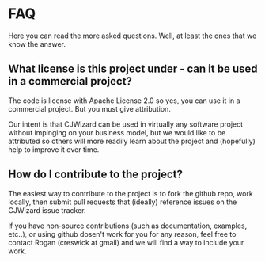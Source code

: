 # FAQ #

Here you can read the more asked questions. Well, at least the ones
that we know the answer.

## What license is this project under - can it be used in a commercial project? ##

The code is license with Apache License 2.0 so yes, you can use it in
a commercial project. But you must give attribution.

Our intent is that CJWizard can be used in virtually any software
project without impinging on your business model, but we would like to
be attributed so others will more readily learn about the project and
(hopefully) help to improve it over time.

## How do I contribute to the project? ##

The easiest way to contribute to the project is to fork the github
repo, work locally, then submit pull requests that (ideally) reference
issues on the CJWizard issue tracker.

If you have non-source contributions (such as documentation, examples,
etc..), or using github dosen't work for you for any reason, feel free
to contact Rogan (creswick at gmail) and we will find a way to include
your work.

